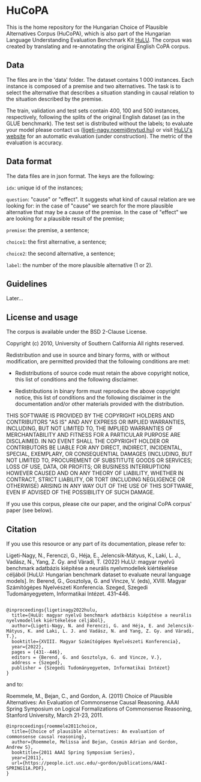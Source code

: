 # HuCoPA
This is the home repository for the Hungarian Choice of Plausible Alternatives Corpus (HuCoPA), which is also part of the Hungarian Language Understanding Evaluation Benchmark Kit [HuLU](hulu.nytud.hu). The corpus was created by translating and re-annotating the original English CoPA corpus. 

## Data

The files are in the 'data' folder. The dataset contains 1 000 instances. Each instance is composed of a premise and two alternatives. The task is to select the alternative that describes a situation standing in causal relation to the situation described by the premise.

The train, validation and test sets contain 400, 100 and 500 instances, respectively, following the splits of the original English dataset (as in the GLUE benchmark). The test set is distributed without the labels; to evaluate your model please contact us (ligeti-nagy.noemi@nytud.hu) or visit [HuLU's website](hulu.nytud.hu) for an automatic evaluation (under construction). The metric of the evaluation is accuracy.

## Data format

The data files are in json format. The keys are the following:

`idx`: unique id of the instances;

`question`: "cause" or "effect". It suggests what kind of causal relation are we looking for: in the case of "cause" we search for the more plausible alternative that may be a cause of the premise. In the case of "effect" we are looking for a plausible result of the premise;

`premise`: the premise, a sentence; 

`choice1`: the first alternative, a sentence; 

`choice2`: the second alternative, a sentence;

`label`: the number of the more plausible alternative (1 or 2).

## Guidelines

Later...

## License and usage

The corpus is available under the BSD 2-Clause License.

Copyright (c) 2010, University of Southern California
All rights reserved.

Redistribution and use in source and binary forms, with or without
modification, are permitted provided that the following conditions are met:

* Redistributions of source code must retain the above copyright notice, this
list of conditions and the following disclaimer.

* Redistributions in binary form must reproduce the above copyright notice,
this list of conditions and the following disclaimer in the documentation
and/or other materials provided with the distribution.

THIS SOFTWARE IS PROVIDED BY THE COPYRIGHT HOLDERS AND CONTRIBUTORS "AS IS"
AND ANY EXPRESS OR IMPLIED WARRANTIES, INCLUDING, BUT NOT LIMITED TO, THE
IMPLIED WARRANTIES OF MERCHANTABILITY AND FITNESS FOR A PARTICULAR PURPOSE ARE
DISCLAIMED. IN NO EVENT SHALL THE COPYRIGHT HOLDER OR CONTRIBUTORS BE LIABLE
FOR ANY DIRECT, INDIRECT, INCIDENTAL, SPECIAL, EXEMPLARY, OR CONSEQUENTIAL
DAMAGES (INCLUDING, BUT NOT LIMITED TO, PROCUREMENT OF SUBSTITUTE GOODS OR
SERVICES; LOSS OF USE, DATA, OR PROFITS; OR BUSINESS INTERRUPTION) HOWEVER
CAUSED AND ON ANY THEORY OF LIABILITY, WHETHER IN CONTRACT, STRICT LIABILITY,
OR TORT (INCLUDING NEGLIGENCE OR OTHERWISE) ARISING IN ANY WAY OUT OF THE USE
OF THIS SOFTWARE, EVEN IF ADVISED OF THE POSSIBILITY OF SUCH DAMAGE.

If you use this corpus, please cite our paper, and the original CoPA corpus' paper (see below). 

## Citation

If you use this resource or any part of its documentation, please refer to:

Ligeti-Nagy, N., Ferenczi, G., Héja, E., Jelencsik-Mátyus, K., Laki, L. J., Vadász, N., Yang, Z. Gy. and Váradi, T. (2022) HuLU: magyar nyelvű benchmark adatbázis kiépítése a neurális nyelvmodellek kiértékelése céljából [HuLU: Hungarian benchmark dataset to evaluate neural language models]. In: Berend, G., Gosztolya, G. and Vincze, V. (eds), XVIII. Magyar Számítógépes Nyelvészeti Konferencia. Szeged, Szegedi Tudományegyetem, Informatikai Intézet. 431–446.

```

@inproceedings{ligetinagy2022hulu,
  title={HuLU: magyar nyelvű benchmark adatbázis kiépítése a neurális nyelvmodellek kiértékelése céljából},
  author={Ligeti-Nagy, N. and Ferenczi, G. and Héja, E. and Jelencsik-Mátyus, K. and Laki, L. J. and Vadász, N. and Yang, Z. Gy. and Váradi, T.},
  booktitle={XVIII. Magyar Számítógépes Nyelvészeti Konferencia},
  year={2022},
  pages = {431--446},
  editors = {Berend, G. and Gosztolya, G. and Vincze, V.},
  address = {Szeged},
  publisher = {Szegedi Tudományegyetem, Informatikai Intézet}
}
```
and to:

Roemmele, M., Bejan, C., and Gordon, A. (2011) Choice of Plausible Alternatives: An Evaluation of Commonsense Causal Reasoning. AAAI Spring Symposium on Logical Formalizations of Commonsense Reasoning, Stanford University, March 21-23, 2011.
```
@inproceedings{roemmele2011choice,
  title={Choice of plausible alternatives: An evaluation of commonsense causal reasoning},
  author={Roemmele, Melissa and Bejan, Cosmin Adrian and Gordon, Andrew S},
  booktitle={2011 AAAI Spring Symposium Series},
  year={2011},
  url={https://people.ict.usc.edu/~gordon/publications/AAAI-SPRING11A.PDF},
}
```

